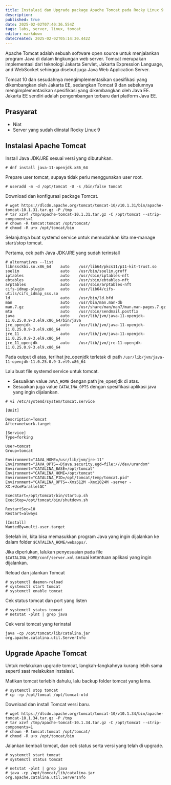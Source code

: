 ```yaml
---
title: Instalasi dan Upgrade package Apache Tomcat pada Rocky Linux 9
description: 
published: true
date: 2025-02-02T07:40:36.554Z
tags: labs, server, linux, tomcat
editor: markdown
dateCreated: 2025-02-02T05:14:30.442Z
---
```


Apache Tomcat adalah sebuah software open source untuk menjalankan program Java di dalam lingkungan web server. Tomcat merupakan implementasi dari teknologi Jakarta Servlet, Jakarta Expression Language, and WebSocket sehingga disebut juga Java Web Application Server.

Tomcat 10 dan sesudahnya mengimplementasikan spesifikasi yang dikembangkan oleh Jakarta EE, sedangkan Tomcat 9 dan sebelumnya mengimplementasikan spesifikasi yang dikembangkan oleh Java EE. Jakarta EE sendiri adalah pengembangan terbaru dari platform Java EE.

## Prasyarat

-   Niat
-   Server yang sudah diinstal Rocky Linux 9

## Instalasi Apache Tomcat

Install Java JDK/JRE sesuai versi yang dibutuhkan.

```plaintext
# dnf install java-11-openjdk.x86_64
```

Prepare user tomcat, supaya tidak perlu menggunakan user root.

```plaintext
# useradd -m -d /opt/tomcat -U -s /bin/false tomcat
```

Download dan konfigurasi package Tomcat.

```plaintext
# wget https://dlcdn.apache.org/tomcat/tomcat-10/v10.1.31/bin/apache-tomcat-10.1.31.tar.gz -P /tmp
# tar xzvf /tmp/apache-tomcat-10.1.31.tar.gz -C /opt/tomcat --strip-components=1
# chown -R tomcat:tomcat /opt/tomcat/
# chmod -R u+x /opt/tomcat/bin
```

Selanjutnya buat systemd service untuk memudahkan kita me-manage start/stop tomcat.

Pertama, cek path Java JDK/JRE yang sudah terinstall

```plaintext
# alternatives --list
libnssckbi.so.x86_64    auto    /usr/lib64/pkcs11/p11-kit-trust.so
soelim                  auto    /usr/bin/soelim.groff
iptables                auto    /usr/sbin/iptables-nft
ebtables                auto    /usr/sbin/ebtables-nft
arptables               auto    /usr/sbin/arptables-nft
cifs-idmap-plugin       auto    /usr/lib64/cifs-utils/cifs_idmap_sss.so
ld                      auto    /usr/bin/ld.bfd
man                     auto    /usr/bin/man.man-db
man.7.gz                auto    /usr/share/man/man7/man.man-pages.7.gz
mta                     auto    /usr/sbin/sendmail.postfix
java                    auto    /usr/lib/jvm/java-11-openjdk-11.0.25.0.9-3.el9.x86_64/bin/java
jre_openjdk             auto    /usr/lib/jvm/java-11-openjdk-11.0.25.0.9-3.el9.x86_64
jre_11                  auto    /usr/lib/jvm/java-11-openjdk-11.0.25.0.9-3.el9.x86_64
jre_11_openjdk          auto    /usr/lib/jvm/jre-11-openjdk-11.0.25.0.9-3.el9.x86_64
```

Pada output di atas, terlihat jre\_openjdk terletak di path `/usr/lib/jvm/java-11-openjdk-11.0.25.0.9-3.el9.x86_64`

Lalu buat file systemd service untuk tomcat.

-   Sesuaikan value `JAVA_HOME` dengan path jre\_openjdk di atas.
-   Sesuaikan juga value `CATALINA_OPTS` dengan spesifikasi aplikasi java yang ingin dijalankan.

```plaintext
# vi /etc/systemd/system/tomcat.service
```
```plaintext
[Unit]

Description=Tomcat
After=network.target

[Service]
Type=forking

User=tomcat
Group=tomcat

Environment="JAVA_HOME=/usr/lib/jvm/jre-11"
Environment="JAVA_OPTS=-Djava.security.egd=file:///dev/urandom"
Environment="CATALINA_BASE=/opt/tomcat"
Environment="CATALINA_HOME=/opt/tomcat"
Environment="CATALINA_PID=/opt/tomcat/temp/tomcat.pid"
Environment="CATALINA_OPTS=-Xms512M -Xmx1024M -server -XX:+UseParallelGC"

ExecStart=/opt/tomcat/bin/startup.sh
ExecStop=/opt/tomcat/bin/shutdown.sh

RestartSec=10
Restart=always

[Install]
WantedBy=multi-user.target
```

Setelah ini, kita bisa memasukkan program Java yang ingin dijalankan ke dalam folder `$CATALINA_HOME/webapps/`.

Jika diperlukan, lalukan penyesuaian pada file `$CATALINA_HOME/conf/server.xml` sesuai ketentuan aplikasi yang ingin dijalankan.

Reload dan jalankan Tomcat

```plaintext
# systemctl daemon-reload
# systemctl start tomcat
# systemctl enable tomcat
```

Cek status tomcat dan port yang listen

```plaintext
# systemctl status tomcat
# netstat -plnt | grep java
```

Cek versi tomcat yang terinstal

```plaintext
java -cp /opt/tomcat/lib/catalina.jar org.apache.catalina.util.ServerInfo
```

## Upgrade Apache Tomcat

Untuk melakukan upgrade tomcat, langkah-langkahnya kurang lebih sama seperti saat melakukan instalasi.

Matikan tomcat terlebih dahulu, lalu backup folder tomcat yang lama.

```plaintext
# systemctl stop tomcat
# cp -rp /opt/tomcat /opt/tomcat-old
```

Download dan install Tomcat versi baru.

```plaintext
# wget https://dlcdn.apache.org/tomcat/tomcat-10/v10.1.34/bin/apache-tomcat-10.1.34.tar.gz -P /tmp
# tar xzvf /tmp/apache-tomcat-10.1.34.tar.gz -C /opt/tomcat --strip-components=1
# chown -R tomcat:tomcat /opt/tomcat/
# chmod -R u+x /opt/tomcat/bin
```

Jalankan kembali tomcat, dan cek status serta versi yang telah di upgrade.

```plaintext
# systemctl start tomcat
# systemctl status tomcat

# netstat -plnt | grep java
# java -cp /opt/tomcat/lib/catalina.jar org.apache.catalina.util.ServerInfo
```